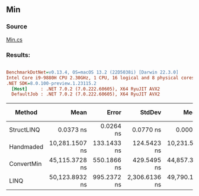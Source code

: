 ﻿## Min

### Source
[Min.cs](../../src/StructLinq.Benchmark/Min.cs)

### Results:
``` ini

BenchmarkDotNet=v0.13.4, OS=macOS 13.2 (22D5038i) [Darwin 22.3.0]
Intel Core i9-9880H CPU 2.30GHz, 1 CPU, 16 logical and 8 physical cores
.NET SDK=8.0.100-preview.1.23115.2
  [Host]     : .NET 7.0.2 (7.0.222.60605), X64 RyuJIT AVX2
  DefaultJob : .NET 7.0.2 (7.0.222.60605), X64 RyuJIT AVX2


```
|     Method |           Mean |       Error |        StdDev |         Median |         Ratio | RatioSD | Allocated | Alloc Ratio |
|----------- |---------------:|------------:|--------------:|---------------:|--------------:|--------:|----------:|------------:|
| StructLINQ |      0.0373 ns |   0.0264 ns |     0.0770 ns |      0.0000 ns |            NA |      NA |         - |          NA |
|  Handmaded | 10,281.1507 ns | 133.1433 ns |   124.5423 ns | 10,231.5140 ns |      baseline |         |         - |          NA |
| ConvertMin | 45,115.3728 ns | 550.1866 ns |   429.5495 ns | 44,857.3790 ns | 4.377x slower |   0.07x |      40 B |          NA |
|       LINQ | 50,123.8932 ns | 995.2372 ns | 2,306.6136 ns | 49,790.1306 ns | 4.888x slower |   0.33x |      40 B |          NA |
